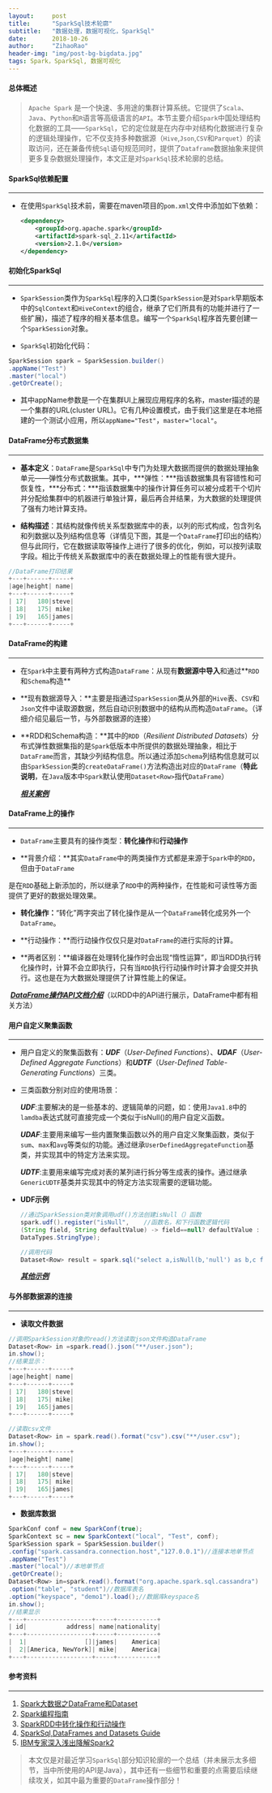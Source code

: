 ```yaml
---
layout:     post
title:      "SparkSql技术轮廓"
subtitle:   "数据处理，数据可视化，SparkSql"
date:       2018-10-26
author:     "ZihaoRao"
header-img: "img/post-bg-bigdata.jpg"
tags: Spark，SparkSql, 数据可视化
---
```






#### **总体概述**

> `Apache Spark` 是一个快速、多用途的集群计算系统。它提供了`Scala`、`Java`、`Python`和`R`语言等高级语言的`API`。本节主要介绍`Spark`中国处理结构化数据的工具——`SparkSql`，它的定位就是在内存中对结构化数据进行复杂的逻辑处理操作，它不仅支持多种数据源（`Hive`,`Json`,`CSV`和`Parquet`）的读取访问，还在兼备传统`Sql`语句规范同时，提供了`Dataframe`数据抽象来提供更多复杂数据处理操作，本文正是对`SparkSql`技术轮廓的总结。





#### **SparkSql依赖配置**

------
- 在使用`SparkSql`技术前，需要在maven项目的`pom.xml`文件中添加如下依赖：

  ```xml
  <dependency>
      <groupId>org.apache.spark</groupId>
      <artifactId>spark-sql_2.11</artifactId>
      <version>2.1.0</version>
  </dependency> 
  ```

  

#### **初始化SparkSql**

------

- `SparkSession`类作为`SparkSql`程序的入口类(`SparkSession`是对`Spark`早期版本中的`SqlContext`和`HiveContext`的组合，继承了它们所具有的功能并进行了一些扩展)，描述了程序的相关基本信息。编写一个`SparkSql`程序首先要创建一个`SparkSession`对象。

- `SparkSql`初始化代码：
```java
SparkSession spark = SparkSession.builder()
.appName("Test")
.master("local")
.getOrCreate();
```

- 其中appName参数是一个在集群UI上展现应用程序的名称，master描述的是一个集群的URL(cluster URL)。它有几种设置模式，由于我们这里是在本地搭建的一个测试小应用，所以`appName="Test"`，`master="local"`。





#### **DataFrame分布式数据集**

------

- **基本定义**：`DataFrame`是`SparkSql`中专门为处理大数据而提供的数据处理抽象单元——弹性分布式数据集。其中，***弹性：***指该数据集具有容错性和可恢复性，***分布式：***指该数据集中的操作计算任务可以被分成若干个切片并分配给集群中的机器进行单独计算，最后再合并结果，为大数据的处理提供了强有力地计算支持。

 

- **结构描述**：其结构就像传统关系型数据库中的表，以列的形式构成，包含列名和列数据以及列结构信息等（详情见下图，其是一个`DataFrame`打印出的结构）但与此同行，它在数据读取等操作上进行了很多的优化，例如，可以按列读取字段。相比于传统关系数据库中的表在数据处理上的性能有很大提升。
```java
//DataFrame打印结果
+---+------+-----+
|age|height| name|
+---+------+-----+
| 17|   180|steve|
| 18|   175| mike|
| 19|   165|james|
+---+------+-----+
```



#### **DataFrame的构建**

------

- 在`Spark`中主要有两种方式构造`DataFrame`：从现有**数据源中导入**和通过**`RDD`和`Schema`构造**

- **现有数据源导入：**主要是指通过`SparkSession`类从外部的`Hive`表、`CSV`和`Json`文件中读取源数据，然后自动识别数据中的结构从而构造`DataFrame`。（详细介绍见最后一节，与外部数据源的连接）

- **RDD和Schema构造：**其中的`RDD`（*Resilient Distributed Datasets*）分布式弹性数据集指的是`Spark`低版本中所提供的数据处理抽象，相比于`DataFrame`而言，其缺少列结构信息。所以通过添加`Schema`列结构信息就可以由`SparkSession`类的`createDataFrame()`方法构造出对应的`DataFrame`（**特此说明**，在`Java`版本中`Spark`默认使用`Dataset<Row>`指代`DataFrame`）

   [***相关案例***](http://spark.apachecn.org/docs/cn/2.2.0/sql-programming-guide.html#rdd%E7%9A%84%E4%BA%92%E6%93%8D%E4%BD%9C%E6%80%A7)



#### **DataFrame上的操作**

------

- `DataFrame`主要具有的操作类型：**转化操作**和**行动操作**

- **背景介绍：**其实`DataFrame`中的两类操作方式都是来源于`Spark`中的`RDD`，但由于`DataFrame`

是在`RDD`基础上新添加的，所以继承了`RDD`中的两种操作，在性能和可读性等方面提供了更好的数据处理效果。

- **转化操作：**“转化”两字突出了转化操作是从一个`DataFrame`转化成另外一个`DataFrame`。

- **行动操作：**而行动操作仅仅只是对`DataFrame`的进行实际的计算。

- **两者区别：**编译器在处理转化操作时会出现“惰性运算”，即当RDD执行转化操作时，计算不会立即执行，只有当`RDD`执行行动操作时计算才会提交并执行。这也是在为大数据处理提供了计算性能上的保证。

​      [***DataFrame操作API文档介绍***](http://spark.apachecn.org/docs/cn/2.2.0/rdd-programming-guide.html#transformations%E8%BD%AC%E6%8D%A2)（以RDD中的API进行展示，DataFrame中都有相关方法）



#### **用户自定义聚集函数**

------

- 用户自定义的聚集函数有：***UDF***（*User-Defined Functions*）、***UDAF***（*User-Defined Aggregate Functions*）和***UDTF***（*User-Defined Table-Generating Functions*）三类。

- 三类函数分别对应的使用场景：

   ***UDF***:主要解决的是一些基本的、逻辑简单的问题，如：使用`Java1.8`中的`lamdba`表达式就可直接完成一个类似于isNull()的用户自定义函数。

   ***UDAF***:主要用来编写一些内置聚集函数以外的用户自定义聚集函数，类似于`sum`、`max`和`avg`等类似的功能。通过继承`UserDefinedAggregateFunction`基类，并实现其中的特定方法来实现。

   ***UDTF***:主要用来编写完成对表的某列进行拆分等生成表的操作。通过继承`GenericUDTF`基类并实现其中的特定方法实现需要的逻辑功能。 

- **UDF示例**

   ```java
   //通过SparkSession类对象调用udf()方法创建isNull（）函数
   spark.udf().register("isNull",    //函数名，和下行函数逻辑代码
   (String field, String defaultValue) -> field==null? defaultValue : field,
   DataTypes.StringType);
   
   //调用代码
   Dataset<Row> result = spark.sql("select a,isNull(b,'null') as b,c from table1");
   ```

   ***[其他示例](http://spark.apachecn.org/docs/cn/2.2.0/sql-programming-guide.html#aggregations)***









#### **与外部数据源的连接**

------

- **读取文件数据**
```java
//调用SparkSession对象的read()方法读取json文件构造DataFrame
Dataset<Row> in =spark.read().json("**/user.json");
in.show();
//结果显示：
+---+------+-----+
|age|height| name|
+---+------+-----+
| 17|   180|steve|
| 18|   175| mike|
| 19|   165|james|
+---+------+-----+
```
```java
//读取csv文件
Dataset<Row> in = spark.read().format("csv").csv("**/user.csv");
in.show();
+---+------+-----+
|age|height| name|
+---+------+-----+
| 17|   180|steve|
| 18|   175| mike|
| 19|   165|james|
+---+------+-----+
```



- **数据库数据**
```java
SparkConf conf = new SparkConf(true);
SparkContext sc = new SparkContext("local", "Test", conf);
SparkSession spark = SparkSession.builder()
.config("spark.cassandra.connection.host","127.0.0.1")//连接本地单节点
.appName("Test")
.master("local")//本地单节点
.getOrCreate();
Dataset<Row> in=spark.read().format("org.apache.spark.sql.cassandra")
.option("table", "student")//数据库表名
.option("keyspace", "demo1").load();//数据库keyspace名
in.show();
//结果显示
+---+------------------+-----+-----------+
| id|           address| name|nationality|
+---+------------------+-----+-----------+
|  1|                []|james|    America|
|  2|[America, NewYork]| mike|    America|
+---+------------------+-----+-----------+
```





#### **参考资料**

------

1. [Spark大数据之DataFrame和Dataset](https://zhuanlan.zhihu.com/p/29830732)
2. [Spark编程指南](http://spark.apachecn.org/docs/cn/2.2.0/rdd-programming-guide.html)
3. [SparkRDD中转化操作和行动操作](https://blog.csdn.net/YQlakers/article/details/76056413)
4. [SparkSql,DataFrames and Datasets Guide](http://spark.apachecn.org/docs/cn/2.2.0/sql-programming-guide.html#spark-sql-dataframes-and-datasets-guide)
5. [IBM专家深入浅出降解Spark2](http://www.10tiao.com/html/157/201607/2653159975/1.html)





> 本文仅是对最近学习`SparkSql`部分知识轮廓的一个总结（并未展示太多细节，当中所使用的API是Java），其中还有一些细节和重要的点需要后续继续攻关，如其中最为重要的`DataFrame`操作部分！

